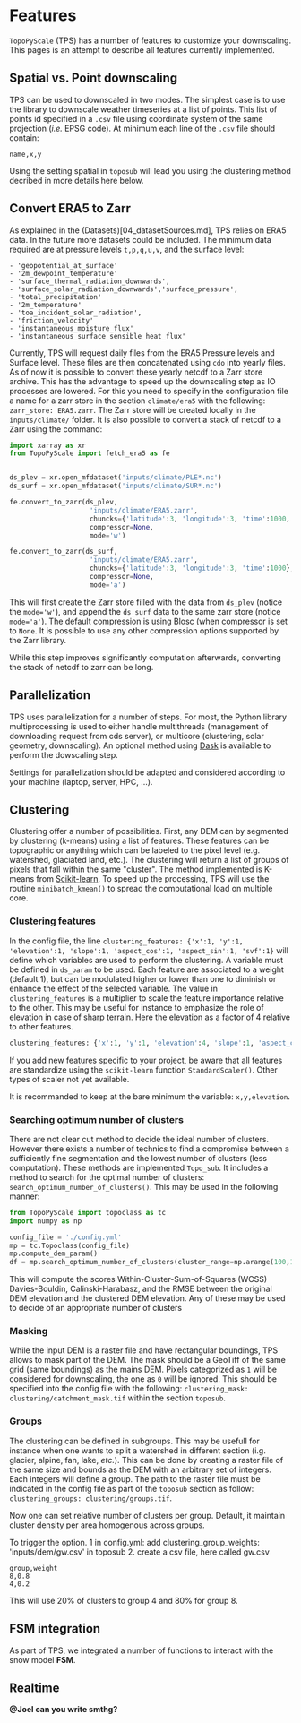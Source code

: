 # Features

`TopoPyScale` (TPS) has a number of features to customize your downscaling. This pages is an attempt to describe all features currently implemented.

## Spatial vs. Point downscaling

TPS can be used to downscaled in two modes. The simplest case is to use the library to downscale weather timeseries at a list of points. This list of points id specified in a `.csv` file using coordinate system of the same projection (*i.e.* EPSG code). At minimum each line of the `.csv` file should contain:

```text
name,x,y
```

Using the setting spatial in `toposub` will lead you using the clustering method decribed in more details here below. 

## Convert ERA5 to Zarr

As explained in the (Datasets)[04_datasetSources.md], TPS relies on ERA5 data. In the future more datasets could be included. The minimum data required are at pressure levels `t,p,q,u,v`, and the surface level:
```
- 'geopotential_at_surface'
- '2m_dewpoint_temperature'
- 'surface_thermal_radiation_downwards',
- 'surface_solar_radiation_downwards','surface_pressure',
- 'total_precipitation'
- '2m_temperature'
- 'toa_incident_solar_radiation',
- 'friction_velocity'
- 'instantaneous_moisture_flux'
- 'instantaneous_surface_sensible_heat_flux'
```

Currently, TPS will request daily files from the ERA5 Pressure levels and Surface level. These files are then concatenated using `cdo` into yearly files. As of now it is possible to convert these yearly netcdf to a Zarr store archive. This has the advantage to speed up the downscaling step as IO processes are lowered. For this you need to specify in the configuration file a name for a zarr store in the section `climate/era5` with the following: `zarr_store: ERA5.zarr`. The Zarr store will be created locally in the `inputs/climate/` folder. It is also possible to convert a stack of netcdf to a Zarr using the command:

```python
import xarray as xr 
from TopoPyScale import fetch_era5 as fe 


ds_plev = xr.open_mfdataset('inputs/climate/PLE*.nc')
ds_surf = xr.open_mfdataset('inputs/climate/SUR*.nc')

fe.convert_to_zarr(ds_plev, 
					'inputs/climate/ERA5.zarr', 
					chuncks={'latitude':3, 'longitude':3, 'time':1000, 'level':7},
					compressor=None, 
					mode='w')

fe.convert_to_zarr(ds_surf, 
					'inputs/climate/ERA5.zarr', 
					chuncks={'latitude':3, 'longitude':3, 'time':1000},
					compressor=None, 
					mode='a')
```

This will first create the Zarr store filled with the data from `ds_plev` (notice the `mode='w'`), and append the `ds_surf` data to the same zarr store (notice `mode='a'`). The default compression is using Blosc (when compressor is set to `None`. It is possible to use any other compression options supported by the Zarr library. 

While this step improves significantly computation afterwards, converting the stack of netcdf to zarr can be long.

## Parallelization

TPS uses parallelization for a number of steps. For most, the Python library multiprocessing is used to either handle multithreads (management of downloading request from cds server), or multicore (clustering, solar geometry, downscaling). An optional method using [Dask](https://docs.dask.org/en/stable/) is available to perform the dowscaling step. 

Settings for parallelization should be adapted and considered according to your machine (laptop, server, HPC, ...).

## Clustering

Clustering offer a number of possibilities. First, any DEM can by segmented by clustering (k-means) using a list of features. These features can be topographic or anything which can be labeled to the pixel level (e.g. watershed, glaciated land, etc.). The clustering will return a list of groups of pixels that fall within the same "cluster". The method implemented is K-means from [Scikit-learn](https://sklearn.org/stable/getting_started.html). To speed up the processing, TPS will use the routine `minibatch_kmean()` to spread the computational load on multiple core. 

### Clustering features

In the config file, the line `clustering_features: {'x':1, 'y':1, 'elevation':1, 'slope':1, 'aspect_cos':1, 'aspect_sin':1, 'svf':1}` will define which variables are used to perform the clustering. A variable must be defined in `ds_param` to be used. Each feature are associated to a weight (default 1), but can be modulated higher or lower than one to diminish or enhance the effect of the selected variable. The value in `clustering_features` is a multiplier to scale the feature importance relative to the other. This may be useful for instance to emphasize the role of elevation in case of sharp terrain. Here the elevation as a factor of 4 relative to other features. 

```python
clustering_features: {'x':1, 'y':1, 'elevation':4, 'slope':1, 'aspect_cos':1, 'aspect_sin':1, 'svf':1}
```

If you add new features specific to your project, be aware that all features are standardize using the `scikit-learn` function `StandardScaler()`. Other types of scaler not yet available.

It is recommanded to keep at the bare minimum the variable: `x,y,elevation`.

### Searching optimum number of clusters

There are not clear cut method to decide the ideal number of clusters. However there exists a number of technics to find a compromise between a sufficiently fine segmentation and the lowest number of clusters (less computation). These methods are implemented `Topo_sub`. It includes a method to search for the optimal number of clusters: `search_optimum_number_of_clusters()`. This may be used in the following manner:

```python
from TopoPyScale import topoclass as tc
import numpy as np

config_file = './config.yml'
mp = tc.Topoclass(config_file)
mp.compute_dem_param()
df = mp.search_optimum_number_of_clusters(cluster_range=np.arange(100,1000,50),plot=False)
```

This will compute the scores Within-Cluster-Sum-of-Squares (WCSS) Davies-Bouldin, Calinski-Harabasz, and the RMSE between the original DEM elevation and the clustered DEM elevation. Any of these may be used to decide of an appropriate number of clusters  

### Masking

While the input DEM is a raster file and have rectangular boundings, TPS allows to mask part of the DEM. The mask should be a GeoTiff of the same grid (same boundings) as the mains DEM. Pixels categorized as `1` will be considered for downscaling, the one as `0` will be ignored. This should be specified into the config file with the following: `clustering_mask: clustering/catchment_mask.tif` within the section `toposub`.

### Groups

The clustering can be defined in subgroups. This may be usefull for instance when one wants to split a watershed in different section (i.g. glacier, alpine, fan, lake, *etc.*). This can be done by creating a raster file of the same size and bounds as the DEM with an arbitrary set of integers. Each integers will define a group. The path to the raster file must be indicated in the config file as part of the `toposub` section as follow: `clustering_groups: clustering/groups.tif`.

Now one can set relative number of clusters per group. Default, it maintain cluster density per area homogenous across groups.

To trigger the option.
1 in config.yml:
add clustering_group_weights: 'inputs/dem/gw.csv' in toposub
2. create a csv file, here called gw.csv
```
group,weight
8,0.8
4,0.2
```
This will use 20% of clusters to group 4 and 80% for group 8.

## FSM integration

As part of TPS, we integrated a number of functions to interact with the snow model **FSM**. 

## Realtime

**@Joel can you write smthg?**